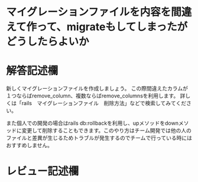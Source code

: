 # マイグレーションファイルを内容を間違えて作って、migrateもしてしまったがどうしたらよいか
# 解答記述欄
新しくマイグレーションファイルを作成しましょう。
この際間違えたカラムが１つならばremove_column、複数ならばremove_columnsを利用します。
詳しくは「rails　マイグレーションファイル　削除方法」などで検索してみてください。

また個人での開発の場合はrails db:rollbackを利用し、upメソッドをdownメソッドに変更して削除することもできます。このやり方はチーム開発では他の人のファイルと差異が生じるためトラブルが発生するのでチームで行っている時にはおすすめしません。






# レビュー記述欄

